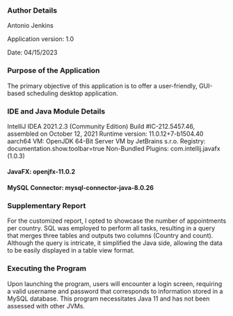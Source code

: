 ### Author Details
Antonio Jenkins

Application version: 1.0

Date: 04/15/2023

### Purpose of the Application

The primary objective of this application is to offer a user-friendly, GUI-based scheduling desktop application.

### IDE and Java Module Details
IntelliJ IDEA 2021.2.3 (Community Edition)
Build #IC-212.5457.46, assembled on October 12, 2021
Runtime version: 11.0.12+7-b1504.40 aarch64
VM: OpenJDK 64-Bit Server VM by JetBrains s.r.o. Registry: documentation.show.toolbar=true
Non-Bundled Plugins: com.intellij.javafx (1.0.3)

#### JavaFX: openjfx-11.0.2
#### MySQL Connector: mysql-connector-java-8.0.26

### Supplementary Report
For the customized report, I opted to showcase the number of appointments per country. SQL was employed to perform all tasks, resulting in a query that merges three tables and outputs two columns (Country and count). Although the query is intricate, it simplified the Java side, allowing the data to be easily displayed in a table view format.

### Executing the Program
Upon launching the program, users will encounter a login screen, requiring a valid username and password that corresponds to information stored in a MySQL database. This program necessitates Java 11 and has not been assessed with other JVMs.
